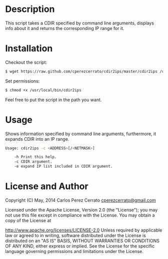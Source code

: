 Description
================

This script takes a CDIR specified by command line arguments, displays info about it and returns the corresponding IP range for it.


Installation
============

Checkout the script:

```bash
$ wget https://raw.github.com/cperezcerrato/cdir2ips/master/cdir2ips /usr/local/bin/
```

Set permissions:
```bash
$ chmod +x /usr/local/bin/cdir2ips
```
Feel free to put the script in the path you want.

Usage
=====

Shows information specified by command line arguments, furthermore, it expands CDIR into an IP range.

```bash
Usage: cdir2ips -c <ADDRESS>[/<NETMASK>]

    -h Print this help.
    -c CDIR argument.
    -e expand IP list included in CDIR argument.

```

License and Author
==================
Copyright (C) May, 2014 Carlos Perez Cerrato <cperezcerrato@gmail.com>

Licensed under the Apache License, Version 2.0 (the "License");
you may not use this file except in compliance with the License.
You may obtain a copy of the License at

http://www.apache.org/licenses/LICENSE-2.0
Unless required by applicable law or agreed to in writing, software
distributed under the License is distributed on an "AS IS" BASIS,
WITHOUT WARRANTIES OR CONDITIONS OF ANY KIND, either express or implied.
See the License for the specific language governing permissions and
limitations under the License.
